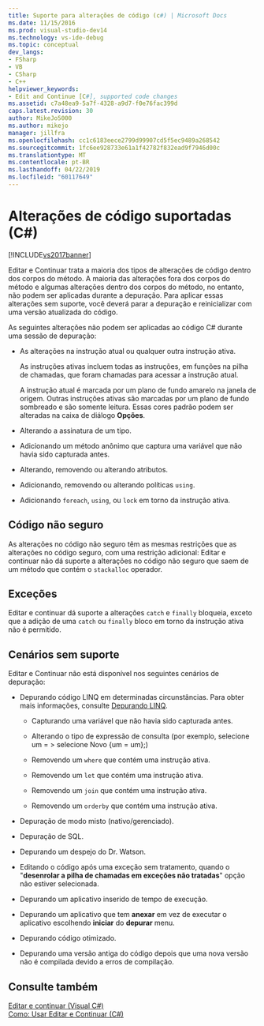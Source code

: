```yaml
---
title: Suporte para alterações de código (c#) | Microsoft Docs
ms.date: 11/15/2016
ms.prod: visual-studio-dev14
ms.technology: vs-ide-debug
ms.topic: conceptual
dev_langs:
- FSharp
- VB
- CSharp
- C++
helpviewer_keywords:
- Edit and Continue [C#], supported code changes
ms.assetid: c7a48ea9-5a7f-4328-a9d7-f0e76fac399d
caps.latest.revision: 30
author: MikeJo5000
ms.author: mikejo
manager: jillfra
ms.openlocfilehash: cc1c6183eece2799d99907cd5f5ec9489a268542
ms.sourcegitcommit: 1fc6ee928733e61a1f42782f832ead9f7946d00c
ms.translationtype: MT
ms.contentlocale: pt-BR
ms.lasthandoff: 04/22/2019
ms.locfileid: "60117649"
---
```

# <a name="supported-code-changes-c"></a>Alterações de código suportadas (C#)
[!INCLUDE[vs2017banner](../includes/vs2017banner.md)]

Editar e Continuar trata a maioria dos tipos de alterações de código dentro dos corpos do método. A maioria das alterações fora dos corpos do método e algumas alterações dentro dos corpos do método, no entanto, não podem ser aplicadas durante a depuração. Para aplicar essas alterações sem suporte, você deverá parar a depuração e reinicializar com uma versão atualizada do código.  
  
 As seguintes alterações não podem ser aplicadas ao código C# durante uma sessão de depuração:  
  
- As alterações na instrução atual ou qualquer outra instrução ativa.  
  
     As instruções ativas incluem todas as instruções, em funções na pilha de chamadas, que foram chamadas para acessar a instrução atual.  
  
     A instrução atual é marcada por um plano de fundo amarelo na janela de origem. Outras instruções ativas são marcadas por um plano de fundo sombreado e são somente leitura. Essas cores padrão podem ser alteradas na caixa de diálogo **Opções**.  
  
- Alterando a assinatura de um tipo.  
  
- Adicionando um método anônimo que captura uma variável que não havia sido capturada antes.  
  
- Alterando, removendo ou alterando atributos.  
  
- Adicionando, removendo ou alterando políticas `using`.  
  
- Adicionando `foreach`, `using`, ou `lock` em torno da instrução ativa.  
  
## <a name="unsafe-code"></a>Código não seguro  
 As alterações no código não seguro têm as mesmas restrições que as alterações no código seguro, com uma restrição adicional: Editar e continuar não dá suporte a alterações no código não seguro que saem de um método que contém o `stackalloc` operador.  
  
## <a name="exceptions"></a>Exceções  
 Editar e continuar dá suporte a alterações `catch` e `finally` bloqueia, exceto que a adição de uma `catch` ou `finally` bloco em torno da instrução ativa não é permitido.  
  
## <a name="unsupported-scenarios"></a>Cenários sem suporte  
 Editar e Continuar não está disponível nos seguintes cenários de depuração:  
  
- Depurando código LINQ em determinadas circunstâncias. Para obter mais informações, consulte [Depurando LINQ](../debugger/debugging-linq.md).  
  
    - Capturando uma variável que não havia sido capturada antes.  
  
    - Alterando o tipo de expressão de consulta (por exemplo, selecione um = > selecione Novo {um = um};)  
  
    - Removendo um `where` que contém uma instrução ativa.  
  
    - Removendo um `let` que contém uma instrução ativa.  
  
    - Removendo um `join` que contém uma instrução ativa.  
  
    - Removendo um `orderby` que contém uma instrução ativa.  
  
- Depuração de modo misto (nativo/gerenciado).  
  
- Depuração de SQL.  
  
- Depurando um despejo do Dr. Watson.  
  
- Editando o código após uma exceção sem tratamento, quando o "**desenrolar a pilha de chamadas em exceções não tratadas**" opção não estiver selecionada.  
  
- Depurando um aplicativo inserido de tempo de execução.  
  
- Depurando um aplicativo que tem **anexar** em vez de executar o aplicativo escolhendo **iniciar** do **depurar** menu.  
  
- Depurando código otimizado.  
  
- Depurando uma versão antiga do código depois que uma nova versão não é compilada devido a erros de compilação.  
  
## <a name="see-also"></a>Consulte também  
 [Editar e continuar (Visual C#)](../debugger/edit-and-continue-visual-csharp.md)   
 [Como: Usar Editar e Continuar (C#)](../debugger/how-to-use-edit-and-continue-csharp.md)
